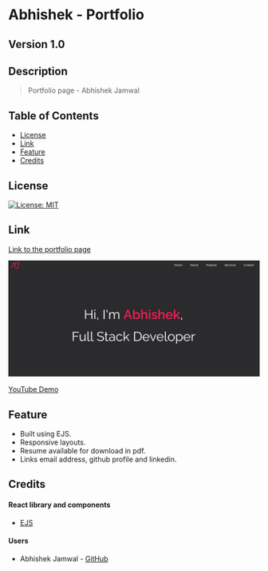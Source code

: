 # Abhishek - Portfolio
## Version 1.0
## Description
>Portfolio page - Abhishek Jamwal

## Table of Contents
* [License](#license)
* [Link](#link)
* [Feature](#feature)
* [Credits](#credits)

## License
[![License: MIT](https://img.shields.io/badge/License-MIT-yellow.svg)](https://opensource.org/licenses/MIT)

## Link

[Link to the portfolio page](http://jamwalab.me)

![Homepage](./public/assets/images/homepage.JPG)

[YouTube Demo](https://youtu.be/6Tapagb7HNA)

## Feature
* Built using EJS.
* Responsive layouts.
* Resume available for download in pdf.
* Links email address, github profile and linkedin.

## Credits
#### React library and components
* [EJS](https://ejs.co/)

#### Users
* Abhishek Jamwal - [GitHub](https://github.com/jamwalab)